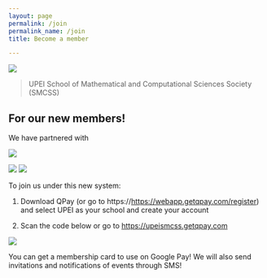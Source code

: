 ```yaml
---
layout: page
permalink: /join
permalink_name: /join
title: Become a member

---
```


<script async defer crossorigin="anonymous" src="https://connect.facebook.net/en_US/sdk.js#xfbml=1&version=v14.0&appId=132840270104932&autoLogAppEvents=1" nonce="HdyHjDEN"></script>
<a class="discord-widget" href="INVITE URL" title="Join us on Discord"><img src="https://discordapp.com/api/guilds/888511925112172544/embed.png?style=banner3"></a><div class="fb-group" data-href="https://www.facebook.com/groups/255898304752976" data-width="280" data-show-metadata="false"><blockquote cite="https://www.facebook.com/groups/255898304752976" class="fb-xfbml-parse-ignore">UPEI School of Mathematical and Computational Sciences Society (SMCSS)</blockquote></div>
  
<p align=center> 
  
<h2>For our new members!</h2>

We have partnered with 
  
  
<img src="https://user-images.githubusercontent.com/91146114/188928763-697aa442-8c8b-4887-a1e8-9c20d965e7ee.png"/>
  
<a href="https://apps.apple.com/app/id775515154"><img src="https://user-images.githubusercontent.com/91146114/188938865-0fb8b5ec-6640-438e-9fc2-8a680fd0288e.png"/></a> <a href="https://play.google.com/store/apps/details?id=com.imagineteam.quicklypayit"><img src="https://user-images.githubusercontent.com/91146114/188938986-4500703d-2990-4112-90ed-9ee69dddf9f1.png"/></a>


  To join us under this new system: 

  1. Download QPay (or go to https://https://webapp.getqpay.com/register) and select UPEI as your school and create your account
  
  2. Scan the code below or go to https://upeismcss.getqpay.com 
  
  
  
<img src="https://user-images.githubusercontent.com/91146114/188939298-f1d09d34-7a95-4c3e-aa90-9512e0b19bf8.png"/>

  You can get a membership card to use on Google Pay! We will also send invitations and notifications of events through SMS!
  
</p>

